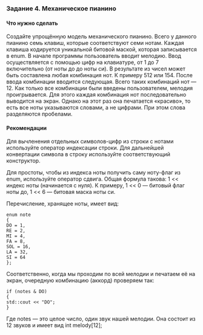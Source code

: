 ### Задание 4. Механическое пианино ###
#### Что нужно сделать ####
Создайте упрощённую модель механического пианино. Всего у данного пианино семь клавиш, которые соответствуют семи нотам. Каждая клавиша кодируется уникальной битовой маской, которая записывается в enum. В начале программы пользователь вводит мелодию. Ввод осуществляется с помощью цифр на клавиатуре, от 1 до 7 включительно (от ноты до до ноты си). В результате из чисел может быть составлена любая комбинация нот. К примеру 512 или 154. После ввода комбинации вводится следующая. Всего таких комбинаций нот — 12. Как только все комбинации были введены пользователем, мелодия проигрывается. Для этого каждая комбинация нот последовательно выводится на экран. Однако на этот раз она печатается «красиво», то есть все ноты указываются словами, а не цифрами. При этом слова разделяются пробелами.

#### Рекомендации ####
Для вычленения отдельных символов-цифр из строки с нотами используйте оператор индексации строки. Для дальнейшей конвертации символа в строку используйте соответствующий конструктор.

Для простоты, чтобы из индекса ноты получить саму ноту-флаг из enum, используйте оператор сдвига. Общая формула такова: 1 << индекс ноты (начинается с нуля). К примеру, 1 << 0 — битовый флаг ноты до, 1 << 6 — битовая маска ноты си.

Перечисление, хранящее ноты, имеет вид:

    enum note
    {
    DO = 1,
    RE = 2,
    MI = 4,
    FA = 8,
    SOL = 16,
    LA = 32,
    SI = 64
    };

Соответственно, когда мы проходим по всей мелодии и печатаем её на экран, очередную комбинацию (аккорд) проверяем так:

    if (notes & DO)
    {
    std::cout << "DO";
    }

Где notes — это целое число, один звук нашей мелодии. Она состоит из 12 звуков и имеет вид int melody[12];